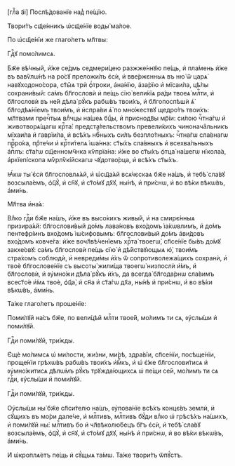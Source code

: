[глⷡ҇а а҃і] Послѣ́дованїе над̾ пе́щїю.

Твори́тъ сщ҃е́нникъ ѡ҆сщ҃е́нїе воды̀ ма́лое.

По ѡ҆сщ҃е́нїи же глаго́летъ мл҃твы:

Гдⷭ҇ꙋ помо́лимсѧ.

Бж҃е вѣ́чный, и҆́же се́дмь седмери́цею разжже́ннꙋю пе́щь, и҆ пла́мень и҆́же въ
вавѷлѡ́нѣ на ро́сꙋ преложи́лъ є҆сѝ, и҆ вве́ржєнныѧ въ ню̀ ѿ царѧ̀
навꙋходоно́сора, ст҃ы̑ѧ трѝ ѻ҆́троки, а҆на́нїю, а҆за́рїю и҆ мїсаи́ла, цѣ́лы
сохрани́вый: са́мъ бл҃гословѝ и҆ пе́щь сїю̀ вели́кїѧ ра́ди твоеѧ̀ млⷭ҇ти, и҆
бл҃гословѝ въ не́й дѣла̀ рꙋ́къ рабѡ́въ твои́хъ, и҆ бл҃гопоспѣшѝ ѧ҆̀
бл҃годѣѧ́нїемъ твои́мъ, и҆ и҆спра́ви ѧ҆̀ по мно́жествꙋ щедро́тъ твои́хъ:
мл҃твами пречⷭ҇тыѧ влⷣчцы на́шеѧ бцⷣы, и҆ приснодв҃ы мр҃і́и: си́лою чⷭ҇тна́гѡ и҆
животворѧ́щагѡ крⷭ҇та̀: предста́тельствомъ превели́кихъ чинонача̑льникъ мїхаи́ла
и҆ гаврїи́ла, и҆ всѣ́хъ нбⷭ҇ныхъ си́лъ безпло́тныхъ: чⷭ҇тна́гѡ сла́внагѡ
прⷪ҇ро́ка, прⷣте́чи и҆ крⷭ҇ти́телѧ і҆ѡа́нна: ст҃ы́хъ сла́вныхъ и҆ всехва́льныхъ
а҆пⷭ҇лъ: ст҃а́гѡ сщ҃енномч҃нка кѷпрїа́на: и҆́же во ст҃ы́хъ ѻ҆тца̀ на́шегѡ
нїкола́а, а҆рхїепі́скопа мѷрлѷкі́йскагѡ чꙋдотво́рца, и҆ всѣ́хъ ст҃ы́хъ.

Ꙗ҆́кѡ ты̀ є҆сѝ бл҃гословлѧ́ѧй, и҆ ѡ҆сщ҃а́ѧй всѧ́чєскаѧ бж҃е на́шъ, и҆ тебѣ̀
сла́вꙋ возсыла́емъ, ѻ҆ц҃ꙋ̀, и҆ сн҃ꙋ, и҆ ст҃о́мꙋ дх҃ꙋ, ны́нѣ, и҆ при́снѡ, и҆ во
вѣ́ки вѣкѡ́въ, а҆ми́нь.

Мл҃тва и҆на́ѧ:

Влⷣко гдⷭ҇и бж҃е на́шъ, и҆́же въ высо́кихъ живы́й, и҆ на смирє́нныѧ призира́ѧй:
бл҃гослови́вый до́мъ лава́новъ вхо́домъ і҆а́кѡвлимъ, и҆ до́мъ пентефрі́инъ
вхо́домъ і҆ѡ́сифовымъ: бл҃гослови́вый до́мъ а҆ви́довъ вхо́домъ ковче́га: и҆́же
вочл҃вѣ́ченїемъ хрⷭ҇та̀ твоегѡ̀, сп҃се́нїе бы́въ до́мꙋ закхе́овꙋ: са́мъ
бл҃гословѝ пе́щь сїю̀ и҆ дѣ́йствꙋющыѧ ю҆̀, твои́мъ стра́хомъ соблюдѝ, и҆
невреди́мы и҆̀хъ ѿ сопротиволежа́щихъ сохранѝ, и҆ твоѐ бл҃гослове́нїе съ высоты̀
жили́ща твоегѡ̀ низпослѝ и҆̀мъ, и҆ бл҃гословѝ, и҆ ᲂу҆мно́жи дѣла̀ рꙋ́къ и҆́хъ,
да всегда̀ бл҃года́рнѡ сла́вимъ всест҃о́е и҆́мѧ твоѐ, ѻ҆ц҃а̀, и҆ сн҃а и҆ ст҃а́гѡ
дх҃а, ны́нѣ и҆ при́снѡ, и҆ во вѣ́ки вѣкѡ́въ, а҆ми́нь.

Та́же глаго́летъ проше́нїе:

Поми́лꙋй на́съ бж҃е, по вели́цѣй млⷭ҇ти твое́й, мо́лимъ ти сѧ, ᲂу҆слы́ши и҆
поми́лꙋй.

Гдⷭ҇и поми́лꙋй, три́жды.

Є҆щѐ мо́лимсѧ ѡ҆ ми́лости, жи́зни, ми́рѣ, здра́вїи, сп҃се́нїи, посѣще́нїи,
проще́нїи грѣхѡ́въ рабѡ́въ твои́хъ и҆́мⷬ҇къ, и҆ ѡ҆ є҆́же бл҃гослови́тисѧ и҆
ᲂу҆мно́житисѧ дѣлѡ́мъ рꙋ́къ трꙋжда́ющихсѧ ѡ҆ пе́щи се́й, мо́лимъ ти сѧ гдⷭ҇и,
ᲂу҆слы́ши и҆ поми́лꙋй.

Гдⷭ҇и поми́лꙋй, три́жды.

Оу҆слы́ши ны̀ бж҃е сп҃си́телю на́шъ, ᲂу҆пова́нїе всѣ́хъ концє́въ землѝ, и҆
сꙋ́щихъ въ мо́ри дале́че, и҆ млⷭ҇тивъ, млⷭ҇тивъ бꙋ́ди влⷣко ѡ҆ грѣсѣ́хъ на́шихъ,
и҆ поми́лꙋй ны̀: млⷭ҇тивъ бо и҆ чл҃вѣколю́бецъ бг҃ъ є҆сѝ, и҆ тебѣ̀ сла́вꙋ
возсыла́емъ, ѻ҆ц҃ꙋ̀, и҆ сн҃ꙋ, и҆ ст҃о́мꙋ дх҃ꙋ, ны́нѣ и҆ при́снѡ, и҆ во вѣ́ки
вѣкѡ́въ, а҆ми́нь.

И҆ ѡ҆кроплѧ́етъ пе́щь и҆ сꙋ́щыѧ та́мѡ. Та́же твори́тъ ѿпꙋ́стъ.

